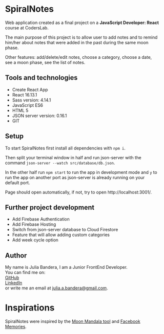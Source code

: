 # SpiralNotes

Web application created as a final project on a **JavaScript Developer: React** course at CodersLab.

The main purpose of this project is to allow user to add notes and to remind him/her about notes that were added in the past during the same moon phase.

Other features: add/delete/edit notes, choose a category, choose a date, see a moon phase, see the list of notes.


## Tools and technologies

* Create React App
* React 16.13.1
* Sass version: 4.14.1
* JavaScript ES6
* HTML 5
* JSON server version: 0.16.1
* GIT


## Setup

To start SpiralNotes first install all dependencies with `npm i`.

Then split your terminal window in half and run json-server with the command `json-server --watch src/database/db.json`.

In the other half run `npm start` to run the app in development mode and `y` to run the app on another port as json-server is already running on your default port.

Page should open automatically, if not, try to open http://localhost:3001/.


## Further project development

* Add Firebase Authentication
* Add Firebase Hosting
* Switch from json-server database to Cloud Firestore
* Feature that will allow adding custom categories
* Add week cycle option


## Author

My name is Julia Bandera, I am a Junior FrontEnd Developer.  
You can find me on:  
[GitHub](https://github.com/JuliaArtadi)  
[LinkedIn](https://www.linkedin.com/in/julia-bandera/)  
or write me an email at julia.a.bandera@gmail.com.


# Inspirations

SpiralNotes were inspired by the [Moon Mandala tool](https://mandalasouldesigns.com/moon-charts-use/) and [Facebook Memories](https://www.facebook.com/help/www/1056848067697293/?helpref=hc_fnav).
